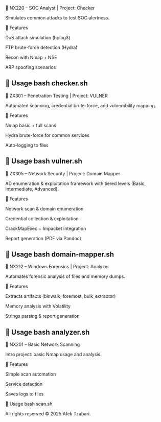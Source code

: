 📌 NX220 – SOC Analyst | Project: Checker

Simulates common attacks to test SOC alertness.

🔧 Features

DoS attack simulation (hping3)

FTP brute-force detection (Hydra)

Recon with Nmap + NSE

ARP spoofing scenarios

🚀 Usage
bash checker.sh
--------------------------------------------------------------------------
📌 ZX301 – Penetration Testing | Project: VULNER

Automated scanning, credential brute-force, and vulnerability mapping.

🔧 Features

Nmap basic + full scans

Hydra brute-force for common services

Auto-logging to files

🚀 Usage
bash vulner.sh
--------------------------------------------------------------------------
📌 ZX305 – Network Security | Project: Domain Mapper

AD enumeration & exploitation framework with tiered levels (Basic, Intermediate, Advanced).

🔧 Features

Network scan & domain enumeration

Credential collection & exploitation

CrackMapExec + Impacket integration

Report generation (PDF via Pandoc)

🚀 Usage
bash domain-mapper.sh
--------------------------------------------------------------------------
📌 NX212 – Windows Forensics | Project: Analyzer

Automates forensic analysis of files and memory dumps.

🔧 Features

Extracts artifacts (binwalk, foremost, bulk_extractor)

Memory analysis with Volatility

Strings parsing & report generation

🚀 Usage
bash analyzer.sh
--------------------------------------------------------------------------
📌 NX201 – Basic Network Scanning

Intro project: basic Nmap usage and analysis.

🔧 Features

Simple scan automation

Service detection

Saves logs to files

🚀 Usage
bash scan.sh

All rights reserved © 2025 Afek Tzabari.
